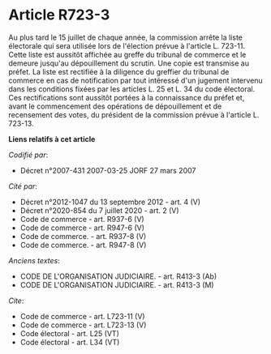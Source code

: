 # Article R723-3

Au plus tard le 15 juillet de chaque année, la commission arrête la liste électorale qui sera utilisée lors de l'élection
prévue à l'article L. 723-11. Cette liste est aussitôt affichée au greffe du tribunal de commerce et le demeure jusqu'au
dépouillement du scrutin. Une copie est transmise au préfet. La liste est rectifiée à la diligence du greffier du tribunal de
commerce en cas de notification par tout intéressé d'un jugement intervenu dans les conditions fixées par les articles L. 25
et L. 34 du code électoral. Ces rectifications sont aussitôt portées à la connaissance du préfet et, avant le commencement
des opérations de dépouillement et de recensement des votes, du président de la commission prévue à l'article L. 723-13.

**Liens relatifs à cet article**

_Codifié par_:

  - Décret n°2007-431 2007-03-25 JORF 27 mars 2007

_Cité par_:

  - Décret n°2012-1047 du 13 septembre 2012 - art. 4 (V)
  - Décret n°2020-854 du 7 juillet 2020 - art. 2 (V)
  - Code de commerce - art. R937-6 (V)
  - Code de commerce - art. R947-6 (V)
  - Code de commerce. - art. R937-8 (V)
  - Code de commerce. - art. R947-8 (V)

_Anciens textes_:

  - CODE DE L'ORGANISATION JUDICIAIRE. - art. R413-3 (Ab)
  - CODE DE L'ORGANISATION JUDICIAIRE. - art. R413-3 (M)

_Cite_:

  - Code de commerce - art. L723-11 (V)
  - Code de commerce - art. L723-13 (V)
  - Code électoral - art. L25 (VT)
  - Code électoral - art. L34 (VT)
